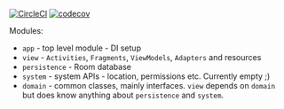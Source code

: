 [![CircleCI](https://circleci.com/gh/pchmielowski/Shopping-list.svg?style=svg)](https://circleci.com/gh/pchmielowski/Shopping-list)
[![codecov](https://codecov.io/gh/pchmielowski/Shopping-list/branch/master/graph/badge.svg)](https://codecov.io/gh/pchmielowski/Shopping-list)

Modules:

* `app` - top level module - DI setup
* `view` - `Activities`, `Fragments`, `ViewModels`, `Adapters` and resources
* `persistence` - Room database
* `system` - system APIs - location, permissions etc. Currently empty ;)
* `domain` - common classes, mainly interfaces. `view` depends on `domain` but does know anything about `persistence` and `system`.
